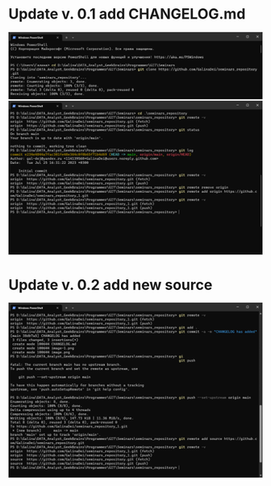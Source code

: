 # Update v. 0.1 add CHANGELOG.md 
![Alt text](image.png)
![Alt text](image-1.png)
# Update v. 0.2 add new source
![Alt text](image-2.png)
